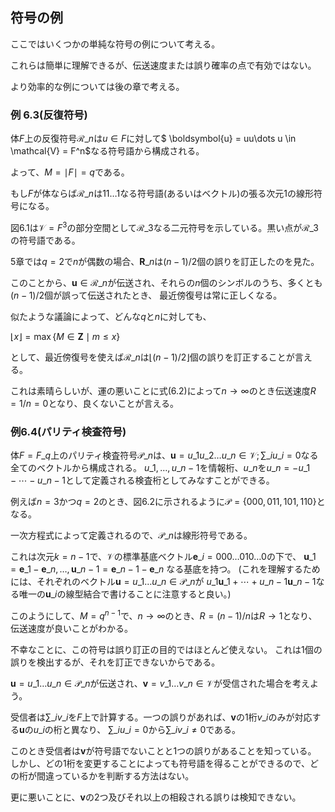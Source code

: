 ## 符号の例

ここではいくつかの単純な符号の例について考える。

これらは簡単に理解できるが、伝送速度または誤り確率の点で有効ではない。

より効率的な例については後の章で考える。

### 例 6.3(反復符号)

体$F$上の反復符号$\mathcal{R}\_n$は$u \in F$に対して$ \boldsymbol{u} = uu\dots u \in \mathcal{V} = F^n$なる符号語から構成される。

よって、$M = \mid F \mid = q$である。

もし$F$が体ならば$\mathcal{R}\_n$は$11\dots 1$なる符号語(あるいはベクトル)の張る次元$1$の線形符号になる。

図6.1は$\mathcal{V} = F^3$の部分空間として$\mathcal{R}\_3$なる二元符号を示している。黒い点が$\mathcal{R}\_3$の符号語である。

5章では$q = 2$で$n$が偶数の場合、$\boldsymbol{R}\_n$は$(n -1) /2$個の誤りを訂正したのを見た。

このことから、$\boldsymbol{u} \in \mathcal{R}\_n$が伝送され、それらの$n$個のシンボルのうち、多くとも$(n-1)/2$個が誤って伝送されたとき、
最近傍復号は常に正しくなる。

似たような議論によって、どんな$q$と$n$に対しても、

$\lfloor x \rfloor = \max {\lbrace M \in \boldsymbol{Z} \mid m \leq x \rbrace}$

として、最近傍復号を使えば$\mathcal{R}\_n$は$\lfloor (n - 1) / 2 \rfloor$個の誤りを訂正することが言える。

これは素晴らしいが、運の悪いことに式(6.2)によって$n \rightarrow \infty$のとき伝送速度$R = 1 / n = 0$となり、良くないことが言える。

### 例6.4(パリティ検査符号)

体$F = F\_q$上のパリティ検査符号$\mathcal{P}\_n$は、$\boldsymbol{u} = u\_1 u\_2 \dots u\_n \in \mathcal{V} ; \sum\_{i} u\_i = 0$なる全てのベクトルから構成される。
$u\_1, \dots , u\_{n-1}$を情報桁、$u\_n$を$u\_n = - u\_1 - \cdots - u\_{n-1}$として定義される検査桁としてみなすことができる。

例えば$n=3$かつ$q=2$のとき、図6.2に示されるように$\mathcal{P} = \lbrace 000, 011, 101,110 \rbrace$となる。

一次方程式によって定義されるので、$\mathcal{P}\_n$は線形符号である。

これは次元$k = n - 1$で、$\mathcal{V}$の標準基底ベクトル$\boldsymbol{e}\_i = 000\dots 010 \dots 0$の下で、
$\boldsymbol{u}\_1 = \boldsymbol{e}\_1 - \boldsymbol{e}\_n , \dots , \boldsymbol{u}\_{n-1} = \boldsymbol{e}\_{n-1} - \boldsymbol{e}\_n$
なる基底を持つ。
(これを理解するためには、それぞれのベクトル$\boldsymbol{u} = u\_1 \dots u\_n \in \mathcal{P}\_n$が
$u\_1 \boldsymbol{u}\_1 + \cdots + u\_{n-1} \boldsymbol{u}\_{n-1}$なる唯一の$\boldsymbol{u}\_i$の線型結合で書けることに注意すると良い。)

このようにして、$M = q^{n-1}$で、$n \rightarrow \infty$のとき、$R = (n-1)/n$は$R \rightarrow 1$となり、伝送速度が良いことがわかる。

不幸なことに、この符号は誤り訂正の目的ではほとんど使えない。 これは1個の誤りを検出するが、それを訂正できないからである。

$\boldsymbol{u} = u\_1 \dots u\_n \in \mathcal{P}\_n$が伝送され、$\boldsymbol{v} = v\_1 \dots v\_n \in \mathcal{V}$が受信された場合を考えよう。

受信者は$\sum\_i v\_i$を$F$上で計算する。一つの誤りがあれば、$\boldsymbol{v}$の1桁$v\_i$のみが対応する$\boldsymbol{u}$の$u\_i$の桁と異なり、
$\sum\_i u\_i = 0$から$\sum\_i v\_i \neq 0$である。

このとき受信者は$\boldsymbol{v}$が符号語でないことと1つの誤りがあることを知っている。
しかし、どの1桁を変更することによっても符号語を得ることができるので、どの桁が間違っているかを判断する方法はない。

更に悪いことに、$\boldsymbol{v}$の2つ及びそれ以上の相殺される誤りは検知できない。
